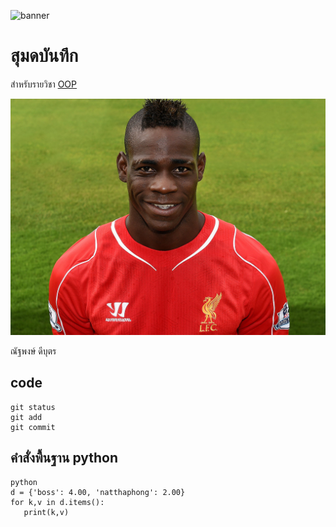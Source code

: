![banner](https://picsum.photos/800/250)

# สุมดบันทึก

สำหรับรายวิชา [OOP](https://Natthaphong66.github.io)

![download banner](./balo.jpg)

ณัฐพงษ์ ดีบุตร

## code
```
git status
git add
git commit
```
## คำสั่งพื้นฐาน python
```
python
d = {'boss': 4.00, 'natthaphong': 2.00}
for k,v in d.items():
   print(k,v)
```

